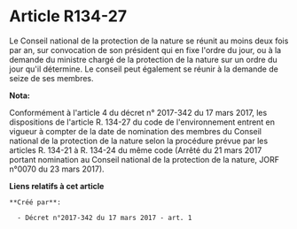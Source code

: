 # Article R134-27

Le Conseil national de la protection de la nature se réunit au moins deux fois par an, sur convocation de son président qui
en fixe l'ordre du jour, ou à la demande du ministre chargé de la protection de la nature sur un ordre du jour qu'il
détermine. Le conseil peut également se réunir à la demande de seize de ses membres.

**Nota:**

Conformément à l'article 4 du décret n° 2017-342 du 17 mars 2017, les dispositions de l'article R. 134-27 du code de
l'environnement entrent en vigueur à compter de la date de nomination des membres du Conseil national de la protection de la
nature selon la procédure prévue par les articles R. 134-21 à R. 134-24 du même code (Arrêté du 21 mars 2017 portant
nomination au Conseil national de la protection de la nature, JORF n°0070 du 23 mars 2017).

**Liens relatifs à cet article**

	**Créé par**:

	  - Décret n°2017-342 du 17 mars 2017 - art. 1
